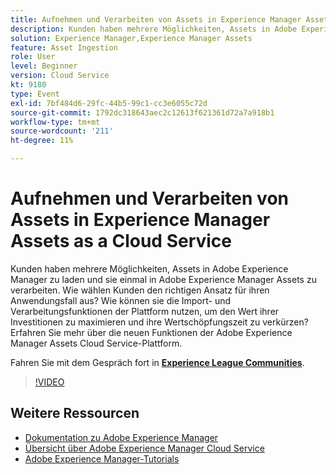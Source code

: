 ```yaml
---
title: Aufnehmen und Verarbeiten von Assets in Experience Manager Assets as a Cloud Service
description: Kunden haben mehrere Möglichkeiten, Assets in Adobe Experience Manager zu laden und sie einmal in Adobe Experience Manager Assets zu verarbeiten. Wie wählen Kunden den richtigen Ansatz für ihren Anwendungsfall aus? Wie können sie die Import- und Verarbeitungsfunktionen der Plattform nutzen, um den Wert ihrer Investitionen zu maximieren und ihre Wertschöpfungszeit zu verkürzen? Erfahren Sie mehr über die neuen Funktionen der Adobe Experience Manager Assets Cloud Service-Plattform.
solution: Experience Manager,Experience Manager Assets
feature: Asset Ingestion
role: User
level: Beginner
version: Cloud Service
kt: 9180
type: Event
exl-id: 7bf484d6-29fc-44b5-99c1-cc3e6055c72d
source-git-commit: 1792dc318643aec2c12613f621361d72a7a918b1
workflow-type: tm+mt
source-wordcount: '211'
ht-degree: 11%

---
```


# Aufnehmen und Verarbeiten von Assets in Experience Manager Assets as a Cloud Service

Kunden haben mehrere Möglichkeiten, Assets in Adobe Experience Manager zu laden und sie einmal in Adobe Experience Manager Assets zu verarbeiten. Wie wählen Kunden den richtigen Ansatz für ihren Anwendungsfall aus? Wie können sie die Import- und Verarbeitungsfunktionen der Plattform nutzen, um den Wert ihrer Investitionen zu maximieren und ihre Wertschöpfungszeit zu verkürzen? Erfahren Sie mehr über die neuen Funktionen der Adobe Experience Manager Assets Cloud Service-Plattform.

Fahren Sie mit dem Gespräch fort in **[Experience League Communities](https://adobe.ly/2Zq7dlg)**.

>[!VIDEO](https://video.tv.adobe.com/v/337773/?quality=12&learn=on&hidetitle=true)

## Weitere Ressourcen

- [Dokumentation zu Adobe Experience Manager ](https://experienceleague.adobe.com/docs/experience-manager-cloud-service.html?lang=de)
- [Übersicht über Adobe Experience Manager Cloud Service](https://experienceleague.adobe.com/docs/experience-manager-cloud-service/overview/home.html?lang=de)
- [Adobe Experience Manager-Tutorials](https://experienceleague.adobe.com/docs/experience-manager-tutorials.html?lang=de)
